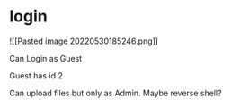 # login
![[Pasted image 20220530185246.png]]

Can Login as Guest

Guest has id 2

Can upload files but only as Admin. Maybe reverse shell?
